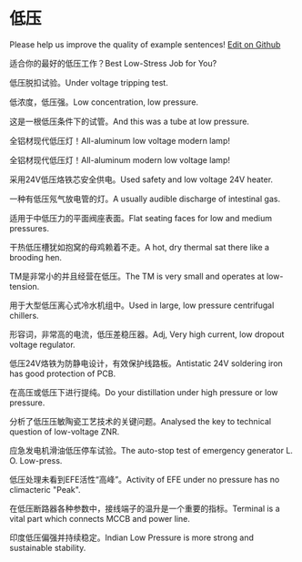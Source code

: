 # 低压

Please help us improve the quality of example sentences! [Edit on Github](https://github.com/jiyushe/jiyu-example-sentence-source/blob/main/chinese/diya.md)

<p><span class="chinese">适合你的最好的低压工作？</span><span class="english">Best Low-Stress Job for You?</span></p>

<p><span class="chinese">低压脱扣试验。</span><span class="english">Under voltage tripping test.</span></p>

<p><span class="chinese">低浓度，低压强。</span><span class="english">Low concentration, low pressure.</span></p>

<p><span class="chinese">这是一根低压条件下的试管。</span><span class="english">And this was a tube at low pressure.</span></p>

<p><span class="chinese">全铝材现代低压灯！</span><span class="english">All-aluminum low voltage modern lamp!</span></p>

<p><span class="chinese">全铝材现代低压灯！</span><span class="english">All-aluminum modern low voltage lamp!</span></p>

<p><span class="chinese">采用24V低压烙铁芯安全供电。</span><span class="english">Used safety and low voltage 24V heater.</span></p>

<p><span class="chinese">一种有低压氖气放电管的灯。</span><span class="english">A usually audible discharge of intestinal gas.</span></p>

<p><span class="chinese">适用于中低压力的平面阀座表面。</span><span class="english">Flat seating faces for low and medium pressures.</span></p>

<p><span class="chinese">干热低压槽犹如抱窝的母鸡赖着不走。</span><span class="english">A hot, dry thermal sat there like a brooding hen.</span></p>

<p><span class="chinese">TM是非常小的并且经营在低压。</span><span class="english">The TM is very small and operates at low-tension.</span></p>

<p><span class="chinese">用于大型低压离心式冷水机组中。</span><span class="english">Used in large, low pressure centrifugal chillers.</span></p>

<p><span class="chinese">形容词，非常高的电流，低压差稳压器。</span><span class="english">Adj, Very high current, low dropout voltage regulator.</span></p>

<p><span class="chinese">低压24V烙铁为防静电设计，有效保护线路板。</span><span class="english">Antistatic 24V soldering iron has good protection of PCB.</span></p>

<p><span class="chinese">在高压或低压下进行提纯。</span><span class="english">Do your distillation under high pressure or low pressure.</span></p>

<p><span class="chinese">分析了低压压敏陶瓷工艺技术的关键问题。</span><span class="english">Analysed the key to technical question of low-voltage ZNR.</span></p>

<p><span class="chinese">应急发电机滑油低压停车试验。</span><span class="english">The auto-stop test of emergency generator L. O. Low-press.</span></p>

<p><span class="chinese">低压处理未看到EFE活性“高峰”。</span><span class="english">Activity of EFE under no pressure has no climacteric "Peak".</span></p>

<p><span class="chinese">在低压断路器各种参数中，接线端子的温升是一个重要的指标。</span><span class="english">Terminal is a vital part which connects MCCB and power line.</span></p>

<p><span class="chinese">印度低压偏强并持续稳定。</span><span class="english">Indian Low Pressure is more strong and sustainable stability.</span></p>

